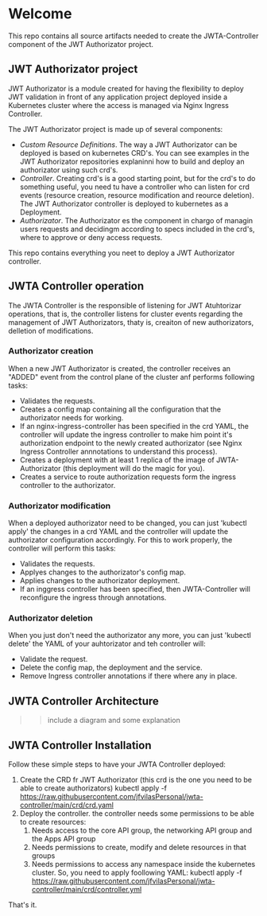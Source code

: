 # Welcome

This repo contains all source artifacts needed to create the JWTA-Controller component of the JWT Authorizator project.

## JWT Authorizator project
JWT Authorizator is a module created for having the flexibility to deploy JWT validation in front of any application project deployed
inside a Kubernetes cluster where the access is managed via Nginx Ingress Controller.

The JWT Authorizator project is made up of several components:
  - *Custom Resource Definitions*. The way a JWT Authorizator can be deployed is based on kubernetes CRD's. You can see examples in the JWT Authorizator repositories explaninni how to build and deploy an authorizator using such crd's.
  - *Controller*. Creating crd's is a good starting point, but for the crd's to do something useful, you need tu have a controller who can listen for crd events (resource creation, resource modification and reource deletion). The JWT Authorizator controller is deployed to kubernetes as a Deployment.
  - *Authorizator*. The Authorizator es the component in chargo of managin users requests and decidingm according to specs included in the crd's, where to approve or deny access requests.

This repo contains everything you neet to deploy a JWT Authorizator controller.

## JWTA Controller operation
The JWTA Controller is the responsible of listening for JWT Atuhtorizar operations, that is, the controller listens for cluster events regarding the management of JWT Authorizators, thaty is, creaiton of new authorizators, delletion of modifications.

### Authorizator creation
When a new JWT Authorizator is created, the controller receives an "ADDED" event from the control plane of the cluster anf performs following tasks:

  - Validates the requests.
  - Creates a config map containing all the configuration that the authorizator needs for working.
  - If an nginx-ingress-controller has been specified in the crd YAML, the controller will update the ingress controller to make him point it's authorization endpoint to the newly created authorizator (see Nginx Ingress Controller annnotations to understand this process).
  - Creates a deployment with at least 1 replica of the image of JWTA-Authorizator (this deployment will do the magic for you).
  - Creates a service to route authorization requests form the ingress controller to the authorizator.

### Authorizator modification
When a deployed authorizator need to be changed, you can just 'kubectl apply' the changes in a crd YAML and the controller will update the authorizator configuration accordingly. For this to work properly, the controller will perform this tasks:

  - Validates the requests.
  - Applyes changes to the authorizator's config map. 
  - Applies changes to the authorizator deployment.
  - If an inggress controller has been specified, then JWTA-Controller will reconfigure the ingress through annotations.

### Authorizator deletion
When you just don't need the authorizator any more, you can just 'kubectl delete' the YAML of your auhtorizator and teh controller will:

  - Validate the request.
  - Delete the config map, the deployment and the service.
  - Remove Ingress controller annotations if there where any in place.

## JWTA Controller Architecture

  >> include a diagram and some explanation

## JWTA Controller Installation
Follow these simple steps to have your JWTA Controller deployed:

  1. Create the CRD fr JWT Authorizator (this crd is the one you need to be able to create authorizators)
        kubectl apply -f https://raw.githubusercontent.com/jfvilasPersonal/jwta-controller/main/crd/crd.yaml
  2. Deploy the controller. the controller needs some permissions to be able to create resources:
       1. Needs access to the core API group, the networking API group and the Apps API group
       2. Needs permissions to create, modify and delete resources in that groups
       3. Needs permissions to access any namespace inside the kubernetes cluster.
       So, you need to apply foollowing YAML:
       kubectl apply -f https://raw.githubusercontent.com/jfvilasPersonal/jwta-controller/main/crd/controller.yml

That's it.
